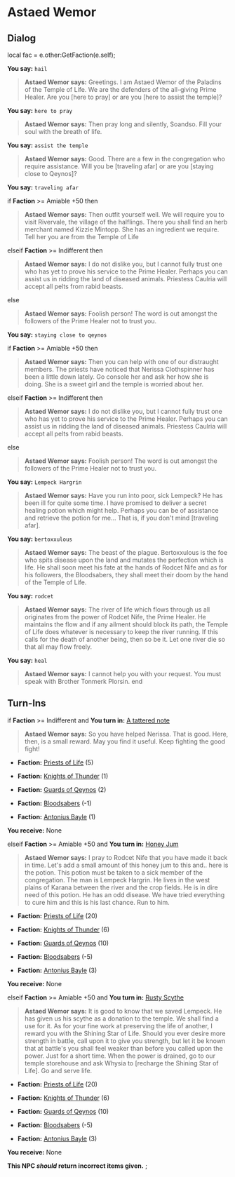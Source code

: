 # Astaed Wemor
## Dialog

local fac = e.other:GetFaction(e.self);


**You say:** `hail`



>**Astaed Wemor says:** Greetings. I am Astaed Wemor of the Paladins of the Temple of Life. We are the defenders of the all-giving Prime Healer. Are you [here to pray] or are you [here to assist the temple]?

**You say:** `here to pray`



>**Astaed Wemor says:** Then pray long and silently, Soandso. Fill your soul with the breath of life.

**You say:** `assist the temple`



>**Astaed Wemor says:** Good.  There are a few in the congregation who require assistance.  Will you be [traveling afar] or are you [staying close to Qeynos]?

**You say:** `traveling afar`



if **Faction** >= Amiable +50 then



>**Astaed Wemor says:** Then outfit yourself well. We will require you to visit Rivervale, the village of the halflings. There you shall find an herb merchant named Kizzie Mintopp. She has an ingredient we require. Tell her you are from the Temple of Life


elseif **Faction** >= Indifferent then



>**Astaed Wemor says:** I do not dislike you, but I cannot fully trust one who has yet to prove his service to the Prime Healer.  Perhaps you can assist us in ridding the land of diseased animals. Priestess Caulria will accept all pelts from rabid beasts.




else



>**Astaed Wemor says:** Foolish person! The word is out amongst the followers of the Prime Healer not to trust you.


**You say:** `staying close to qeynos`



if **Faction** >= Amiable +50 then



>**Astaed Wemor says:** Then you can help with one of our distraught members. The priests have noticed that Nerissa Clothspinner has been a little down lately. Go console her and ask her how she is doing. She is a sweet girl and the temple is worried about her.


elseif **Faction** >= Indifferent then



>**Astaed Wemor says:** I do not dislike you, but I cannot fully trust one who has yet to prove his service to the Prime Healer.  Perhaps you can assist us in ridding the land of diseased animals. Priestess Caulria will accept all pelts from rabid beasts.




else



>**Astaed Wemor says:** Foolish person! The word is out amongst the followers of the Prime Healer not to trust you.


**You say:** `Lempeck Hargrin`





>**Astaed Wemor says:** Have you run into poor, sick Lempeck? He has been ill for quite some time. I have promised to deliver a secret healing potion which might help. Perhaps you can be of assistance and retrieve the potion for me... That is, if you don't mind [traveling afar].



**You say:** `bertoxxulous`



>**Astaed Wemor says:** The beast of the plague.  Bertoxxulous is the foe who spits disease upon the land and mutates the perfection which is life.  He shall soon meet his fate at the hands of Rodcet Nife and as for his followers, the Bloodsabers, they shall meet their doom by the hand of the Temple of Life.

**You say:** `rodcet`



>**Astaed Wemor says:** The river of life which flows through us all originates from the power of Rodcet Nife, the Prime Healer.  He maintains the flow and if any ailment should block its path, the Temple of Life does whatever is necessary to keep the river running.  If this calls for the death of another being, then so be it.  Let one river die so that all may flow freely.

**You say:** `heal`



>**Astaed Wemor says:** I cannot help you with your request.   You must speak with Brother Tonmerk Plorsin.
end

## Turn-Ins





if **Faction** >= Indifferent and  **You turn in:** [A tattered note](/item/18862)




>**Astaed Wemor says:** So you have helped Nerissa. That is good. Here, then, is a small reward. May you find it useful. Keep fighting the good fight!





* __Faction:__ [Priests of Life](/faction/341) (5)


* __Faction:__ [Knights of Thunder](/faction/280) (1)


* __Faction:__ [Guards of Qeynos](/faction/262) (2)


* __Faction:__ [Bloodsabers](/faction/221) (-1)


* __Faction:__ [Antonius Bayle](/faction/219) (1)


 **You receive:** None 

elseif **Faction** >= Amiable +50 and  **You turn in:** [Honey Jum](/item/13952)


>**Astaed Wemor says:** I pray to Rodcet Nife that you have made it back in time. Let's add a small amount of this honey jum to this and.. here is the potion. This potion must be taken to a sick member of the congregation. The man is Lempeck Hargrin. He lives in the west plains of Karana between the river and the crop fields. He is in dire need of this potion. He has an odd disease. We have tried everything to cure him and this is his last chance. Run to him.





* __Faction:__ [Priests of Life](/faction/341) (20)


* __Faction:__ [Knights of Thunder](/faction/280) (6)


* __Faction:__ [Guards of Qeynos](/faction/262) (10)


* __Faction:__ [Bloodsabers](/faction/221) (-5)


* __Faction:__ [Antonius Bayle](/faction/219) (3)


 **You receive:** None 

elseif **Faction** >= Amiable +50 and  **You turn in:** [Rusty Scythe](/item/13970)


>**Astaed Wemor says:** It is good to know that we saved Lempeck. He has given us his scythe as a donation to the temple. We shall find a use for it. As for your fine work at preserving the life of another, I reward you with the Shining Star of Life. Should you ever desire more strength in battle, call upon it to give you strength, but let it be known that at battle's you shall feel weaker than before you called upon the power. Just for a short time. When the power is drained, go to our temple storehouse and ask Whysia to [recharge the Shining Star of Life]. Go and serve life.





* __Faction:__ [Priests of Life](/faction/341) (20)


* __Faction:__ [Knights of Thunder](/faction/280) (6)


* __Faction:__ [Guards of Qeynos](/faction/262) (10)


* __Faction:__ [Bloodsabers](/faction/221) (-5)


* __Faction:__ [Antonius Bayle](/faction/219) (3)


 **You receive:** None 

**This NPC *should* return incorrect items given.**
;


